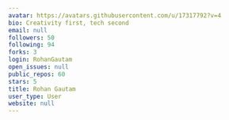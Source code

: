 ```yaml
---
avatar: https://avatars.githubusercontent.com/u/17317792?v=4
bio: Creativity first, tech second
email: null
followers: 50
following: 94
forks: 3
login: RohanGautam
open_issues: null
public_repos: 60
stars: 5
title: Rohan Gautam
user_type: User
website: null
---
```

